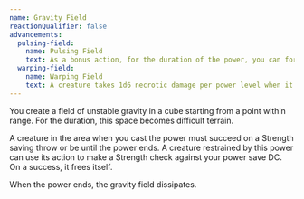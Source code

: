 ```yaml
---
name: Gravity Field
reactionQualifier: false
advancements:
  pulsing-field:
    name: Pulsing Field
    text: As a bonus action, for the duration of the power, you can force a number of creatures equal to twice the power level that are within the gravity field to make a Strength saving throw or be restrained until the power ends.
  warping-field:
    name: Warping Field
    text: A creature takes 1d6 necrotic damage per power level when it enters the gravity field for the first time on a turn or ends its turn there.
---
```

You create a field of unstable gravity in a <me-distance length="15" adj/> cube starting from a point within range.  For the duration, this
space becomes difficult terrain.

A creature in the area when you cast the power must succeed on a Strength saving throw or be <me-condition id="restrained"/>
until the power ends. A creature restrained by this power can use its action to make a Strength check against your
power save DC. On a success, it frees itself.

When the power ends, the gravity field dissipates.
